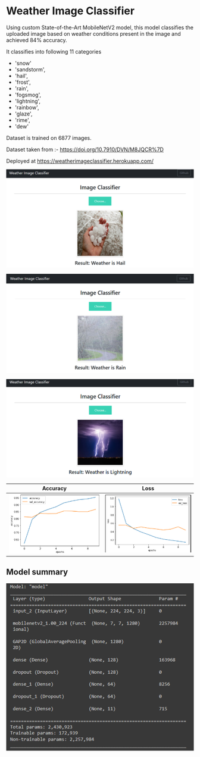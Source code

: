 # Weather Image Classifier
Using custom State-of-the-Art MobileNetV2 model, this model classifies the uploaded image based on weather conditions present in the image and achieved 84% accuracy.
 
It classifies into following 11 categories
- 'snow'
- 'sandstorm',
- 'hail',
- 'frost',
- 'rain',
- 'fogsmog',
- 'lightning',
- 'rainbow',
- 'glaze',
- 'rime',
- 'dew'

Dataset is trained on 6877 images.

Dataset taken from :- https://doi.org/10.7910/DVN/M8JQCR%7D

Deployed at https://weatherimageclassifier.herokuapp.com/

![Hail](readmeFiles/hail.png)

![Rain](readmeFiles/rain.png)

![Lightning](readmeFiles/lightning.png)

Accuracy                  |  Loss
:-------------------------:|:-------------------------:
![](readmeFiles/accuracycurve.png)       | ![](readmeFiles/losscurve.png)

## Model summary
![image](readmeFiles/modelsummary.png)

